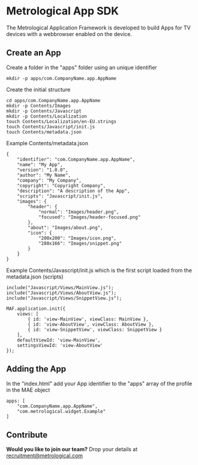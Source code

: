 Metrological App SDK
====================

The Metrological Application Framework is developed to build Apps for TV devices with a webbrowser enabled on the device.

Create an App
-------------

Create a folder in the "apps" folder using an unique identifier

	mkdir -p apps/com.CompanyName.app.AppName

Create the initial structure

	cd apps/com.CompanyName.app.AppName
	mkdir -p Contents/Images
	mkdir -p Contents/Javascript
	mkdir -p Contents/Localization
	touch Contents/Localization/en-EU.strings
	touch Contents/Javascript/init.js
	touch Contents/metadata.json

Example Contents/metadata.json

	{
  		"identifier": "com.CompanyName.app.AppName",
  		"name": "My App",
  		"version": "1.0.0",
  		"author": "My Name",
  		"company": "My Company",
  		"copyright": "Copyright Company",
  		"description": "A description of the App",
  		"scripts": "Javascript/init.js",
  		"images": {
  			"header": {
	  			"normal": "Images/header.png",
  				"focused": "Images/header-focused.png"
	  		},
  			"about": "Images/about.png",
	  		"icon": {
  				"200x200": "Images/icon.png",
  				"280x166": "Images/snippet.png"
  			}
  		}
  	}


Example Contents/Javascript/init.js which is the first script loaded from the metadata.json (scripts)

	include("Javascript/Views/MainView.js");
	include("Javascript/Views/AboutView.js");
	include("Javascript/Views/SnippetView.js");

	MAF.application.init({
		views: [
			{ id: 'view-MainView', viewClass: MainView },
			{ id: 'view-AboutView', viewClass: AboutView },
			{ id: 'view-SnippetView', viewClass: SnippetView }
		],
		defaultViewId: 'view-MainView',
		settingsViewId: 'view-AboutView'
	});

Adding the App
--------------

In the "index.html" add your App identifier to the "apps" array of the profile in the MAE object

	apps: [
		"com.CompanyName.app.AppName",
		"com.metrological.widget.Example"
	]

Contribute
----------

**Would you like to join our team?** Drop your details at recruitment@metrological.com 
